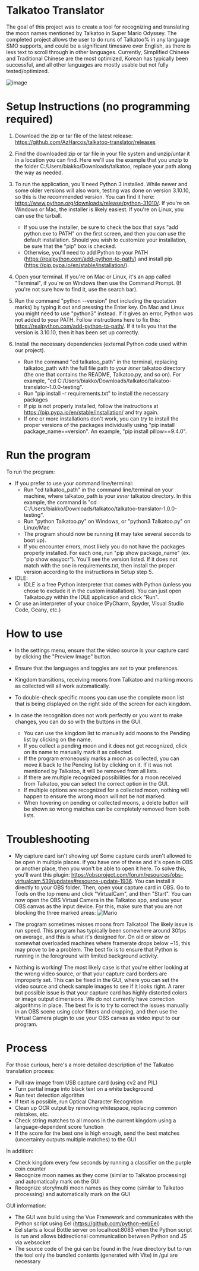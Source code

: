 # Talkatoo Translator

The goal of this project was to create a tool for recognizing and translating the moon names mentioned by Talkatoo in Super Mario Odyssey. The completed project allows the user to do runs of Talkatoo% in any language SMO supports, and could be a significant timesave over English, as there is less text to scroll through in other languages. Currently, Simplified Chinese and Traditional Chinese are the most optimized, Korean has typically been successful, and all other languages are mostly usable but not fully tested/optimized.

![image](https://user-images.githubusercontent.com/58895947/226770639-0f0ed7f8-4fac-45f6-9819-86bdd14fc301.png)

# Setup Instructions (no programming required)
1. Download the zip or tar file of the latest release: https://github.com/AzHarcos/talkatoo-translator/releases
2. Find the downloaded zip or tar file in your file system and unzip/untar it in a location you can find. Here we'll use the example that you unzip to the folder C:/Users/biakko/Downloads/talkatoo, replace your path along the way as needed.

3. To run the application, you'll need Python 3 installed. While newer and some older versions will also work, testing was done on version 3.10.10, so this is the recommended version. You can find it here: https://www.python.org/downloads/release/python-31010/. If you're on Windows or Mac, the installer is likely easiest. If you're on Linux, you can use the tarball.
    - If you use the installer, be sure to check the box that says "add python.exe to PATH" on the first screen, and then you can use the default installation. Should you wish to customize your installation, be sure that the "pip" box is checked.
    - Otherwise, you'll need to add Python to your PATH (https://realpython.com/add-python-to-path/) and install pip (https://pip.pypa.io/en/stable/installation/).

4. Open your terminal. If you're on Mac or Linux, it's an app called "Terminal", if you're on Windows then use the Command Prompt. (If you're not sure how to find it, use the search bar).
5. Run the command "python --version" (not including the quotation marks) by typing it out and pressing the Enter key. On Mac and Linux you might need to use "python3" instead. If it gives an error, Python was not added to your PATH. Follow instructions here to fix this: https://realpython.com/add-python-to-path/. If it tells you that the version is 3.10.10, then it has been set up correctly.
6. Install the necessary dependencies (external Python code used within our project).
   - Run the command "cd talkatoo_path" in the terminal, replacing talkatoo_path with the full file path to your *inner* talkatoo directory (the one that contains the README, Talkatoo.py, and so on). For example, "cd C:/Users/biakko/Downloads/talkatoo/talkatoo-translator-1.0.0-testing".
   - Run "pip install -r requirements.txt" to install the necessary packages
   - If pip is not properly installed, follow the instructions at https://pip.pypa.io/en/stable/installation/ and try again.
   - If one or more installations don't work, you can try to install the proper versions of the packages individually using "pip install package_name==version". An example, "pip install pillow==9.4.0".

# Run the program
To run the program:
- If you prefer to use your command line/terminal:
    - Run "cd talkatoo_path" in the command line/terminal on your machine, where talkatoo_path is your *inner* talkatoo directory. In this example, the command is "cd C:/Users/biakko/Downloads/talkatoo/talkatoo-translator-1.0.0-testing".
    - Run "python Talkatoo.py" on Windows, or "python3 Talkatoo.py" on Linux/Mac
    - The program should now be running (it may take several seconds to boot up).
    - If you encounter errors, most likely you do not have the packages properly installed. For each one, run "pip show package_name" (ex. "pip show easyocr"). You'll see the version listed. If it does not match with the one in requirements.txt, then install the proper version according to the instructions in Setup step 5.
- IDLE:
    - IDLE is a free Python interpreter that comes with Python (unless you chose to exclude it in the custom installation). You can just open Talkatoo.py within the IDLE application and click "Run".
- Or use an interpreter of your choice (PyCharm, Spyder, Visual Studio Code, Geany, etc.)

# How to use
- In the settings menu, ensure that the video source is your capture card by clicking the "Preview Image" button.
- Ensure that the languages and toggles are set to your preferences.
- Kingdom transitions, receiving moons from Talkatoo and marking moons as collected will all work automatically.
- To double-check specific moons you can use the complete moon list that is being displayed on the right side of the screen for each kingdom.

- In case the recognition does not work perfectly or you want to make changes, you can do so with the buttons in the GUI.
    - You can use the kingdom list to manually add moons to the Pending list by clicking on the name.
    - If you collect a pending moon and it does not get recognized, click on its name to manually mark it as collected.
    - If the program erroneously marks a moon as collected, you can move it back to the Pending list by clicking on it. If it was not mentioned by Talkatoo, it will be removed from all lists.
    - If there are multiple recognized possibilities for a moon received from Talkatoo, you can select the correct option in the GUI.
    - If multiple options are recognized for a collected moon, nothing will happen to ensure the wrong moon will not be not marked.
    - When hovering on pending or collected moons, a delete button will be shown so wrong matches can be completely removed from both lists.


# Troubleshooting
- My capture card isn't showing up!
    Some capture cards aren't allowed to be open in multiple places. If you have one of these and it's open in OBS or another place, then you won't be able to open it here. To solve this, you'll want this plugin: https://obsproject.com/forum/resources/obs-virtualcam.539/updates#resource-update-1936. You can install it directly to your OBS folder. Then, open your capture card in OBS. Go to Tools on the top menu and click "VirtualCam", and then "Start". You can now open the OBS Virtual Camera in the Talkatoo app, and use your OBS canvas as the input device. For this, make sure that you are not blocking the three marked areas:
![Mario](https://user-images.githubusercontent.com/58895947/226769903-31fa2320-4461-4032-88c2-25e4676ccf13.jpg)


- The program sometimes misses moons from Talkatoo!
    The likely issue is run speed. This program has typically been somewhere around 30fps on average, and this is what it's designed for. On old or slow or somewhat overloaded machines where framerate drops below ~15, this may prove to be a problem. The best fix is to ensure that Python is running in the foreground with limited background activity.


- Nothing is working!
    The most likely case is that you're either looking at the wrong video source, or that your capture card borders are improperly set. This can be fixed in the GUI, where you can set the video source and check sample images to see if it looks right.
A rarer but possible issue is that your capture card has highly distorted colors or image output dimensions. We do not currently have correction algorithms in place. The best fix is to try to correct the issues manually in an OBS scene using color filters and cropping, and then use the Virtual Camera plugin to use your OBS canvas as video input to our program.


# Process
For those curious, here's a more detailed description of the Talkatoo translation process:
- Pull raw image from USB capture card (using cv2 and PIL)
- Turn partial image into black text on a white background
- Run text detection algorithm
- If text is possible, run Optical Character Recognition
- Clean up OCR output by removing whitespace, replacing common mistakes, etc.
- Check string matches to all moons in the current kingdom using a language-dependent score function
- If the score for the best one is high enough, send the best matches (uncertainty outputs multiple matches) to the GUI

In addition:
- Check kingdom every few seconds by running a classifier on the purple coin counter
- Recognize moon names as they come (similar to Talkatoo processing) and automatically mark on the GUI
- Recognize story/multi moon names as they come (similar to Talkatoo processing) and automatically mark on the GUI

GUI information:
- The GUI was build using the Vue Framework and communicates with the Python script using Eel (https://github.com/python-eel/Eel)
- Eel starts a local Bottle server on localhost:8083 when the Python script is run and allows bidirectional communication between Python and JS via websocket
- The source code of the gui can be found in the /vue directory but to run the tool only the bundled contents (generated with Vite) in /gui are necessary
